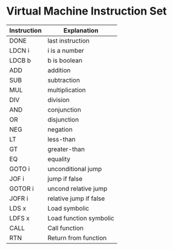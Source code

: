 # Virtual Machine Instruction Set

| Instruction | Explanation              |
|-------------|--------------------------|
| DONE        | last instruction          |
| LDCN i      | i is a number             |
| LDCB b      | b is boolean              |
| ADD         | addition                  |
| SUB         | subtraction               |
| MUL         | multiplication            |
| DIV         | division                  |
| AND         | conjunction               |
| OR          | disjunction               |
| NEG         | negation                  |
| LT          | less-than                 |
| GT          | greater-than              |
| EQ          | equality                  |
| GOTO i      | unconditional jump        |
| JOF i       | jump if false             |
| GOTOR i     | uncond relative jump      |
| JOFR i      | relative jump if false    |
| LDS x       | Load symbolic             |
| LDFS x      | Load function symbolic    |
| CALL        | Call function             |
| RTN         | Return from function      |


